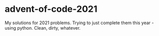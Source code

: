 # advent-of-code-2021

My solutions for 2021 problems.
Trying to just complete them this year - using python. Clean, dirty, whatever.
